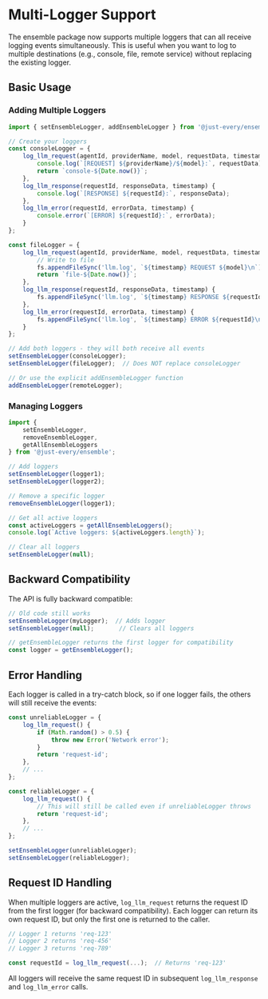 # Multi-Logger Support

The ensemble package now supports multiple loggers that can all receive logging events simultaneously. This is useful when you want to log to multiple destinations (e.g., console, file, remote service) without replacing the existing logger.

## Basic Usage

### Adding Multiple Loggers

```typescript
import { setEnsembleLogger, addEnsembleLogger } from '@just-every/ensemble';

// Create your loggers
const consoleLogger = {
    log_llm_request(agentId, providerName, model, requestData, timestamp) {
        console.log(`[REQUEST] ${providerName}/${model}:`, requestData);
        return `console-${Date.now()}`;
    },
    log_llm_response(requestId, responseData, timestamp) {
        console.log(`[RESPONSE] ${requestId}:`, responseData);
    },
    log_llm_error(requestId, errorData, timestamp) {
        console.error(`[ERROR] ${requestId}:`, errorData);
    }
};

const fileLogger = {
    log_llm_request(agentId, providerName, model, requestData, timestamp) {
        // Write to file
        fs.appendFileSync('llm.log', `${timestamp} REQUEST ${model}\n`);
        return `file-${Date.now()}`;
    },
    log_llm_response(requestId, responseData, timestamp) {
        fs.appendFileSync('llm.log', `${timestamp} RESPONSE ${requestId}\n`);
    },
    log_llm_error(requestId, errorData, timestamp) {
        fs.appendFileSync('llm.log', `${timestamp} ERROR ${requestId}\n`);
    }
};

// Add both loggers - they will both receive all events
setEnsembleLogger(consoleLogger);
setEnsembleLogger(fileLogger);  // Does NOT replace consoleLogger

// Or use the explicit addEnsembleLogger function
addEnsembleLogger(remoteLogger);
```

### Managing Loggers

```typescript
import { 
    setEnsembleLogger, 
    removeEnsembleLogger, 
    getAllEnsembleLoggers 
} from '@just-every/ensemble';

// Add loggers
setEnsembleLogger(logger1);
setEnsembleLogger(logger2);

// Remove a specific logger
removeEnsembleLogger(logger1);

// Get all active loggers
const activeLoggers = getAllEnsembleLoggers();
console.log(`Active loggers: ${activeLoggers.length}`);

// Clear all loggers
setEnsembleLogger(null);
```

## Backward Compatibility

The API is fully backward compatible:

```typescript
// Old code still works
setEnsembleLogger(myLogger);  // Adds logger
setEnsembleLogger(null);       // Clears all loggers

// getEnsembleLogger returns the first logger for compatibility
const logger = getEnsembleLogger();
```

## Error Handling

Each logger is called in a try-catch block, so if one logger fails, the others will still receive the events:

```typescript
const unreliableLogger = {
    log_llm_request() {
        if (Math.random() > 0.5) {
            throw new Error('Network error');
        }
        return 'request-id';
    },
    // ...
};

const reliableLogger = {
    log_llm_request() {
        // This will still be called even if unreliableLogger throws
        return 'request-id';
    },
    // ...
};

setEnsembleLogger(unreliableLogger);
setEnsembleLogger(reliableLogger);
```

## Request ID Handling

When multiple loggers are active, `log_llm_request` returns the request ID from the first logger (for backward compatibility). Each logger can return its own request ID, but only the first one is returned to the caller.

```typescript
// Logger 1 returns 'req-123'
// Logger 2 returns 'req-456'
// Logger 3 returns 'req-789'

const requestId = log_llm_request(...);  // Returns 'req-123'
```

All loggers will receive the same request ID in subsequent `log_llm_response` and `log_llm_error` calls.
